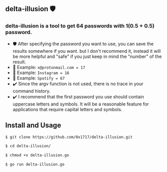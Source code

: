 ## delta-illusion :shield:

### delta-illusion is a tool to get 64 passwords with 1(0.5 + 0.5) password.

- :shield: After specifying the password you want to use, you can save the results somewhere if you want. but I don't recommend it, instead it will be more helpful and "safe" if you just keep in mind the "number" of the result.
- :pill: Example: `x@protonmail.com = 17`
- :pill: Example: `Instagram = 16`
- :pill: Example: `Spotify = 67`
- :heavy_check_mark: Since the argv function is not used, there is no trace in your command history.
- :heavy_check_mark: I recommend that the first password you use should contain uppercase letters and symbols. It will be a reasonable feature for applications that require capital letters and symbols.

## Install and Usage

```bash
$ git clone https://github.com/0x1717/delta-illusion.git
```

```bash
$ cd delta-illusion/
```

```bash
$ chmod +x delta-illusion.go
```

```bash
$ go run delta-illusion.go
```
